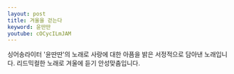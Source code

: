 ```yaml
---
layout: post
title: 겨울을 걷는다
keyword: 윤딴딴
youtube: cOCycILmJAM
---
```


<p> 싱어송라이터 '윤딴딴'의 노래로 사랑에 대한 아픔을 밝은 서정적으로 담아낸 노래입니다.
    리드믹컬한 노래로 겨울에 듣기 안성맞춤입니다.</p>